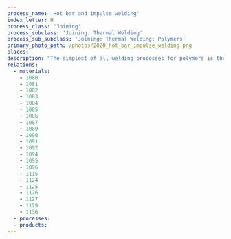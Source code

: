 ```yaml
---
process_name: 'Hot bar and impulse welding'
index_letter: H
process_class: 'Joining'
process_subclass: 'Joining: Thermal Welding'
process_sub_subclass: 'Joining: Thermal Welding: Polymers'
primary_photo_path: /photos/2020_hot_bar_impulse_welding.png
places: 
description: "The simplest of all welding processes for polymers is the one that you can use in your kitchen to seal food into freezer-bags: HOT BAR WELDING. In this process, overlapping thermoplastic polymer films are pinched between electrically heated, PTFE coated, bars. One bar is hinged to allow the films to be inserted and removed. Mechanical or pneumatic actuators close the bar and exert the pinch force. The joint itself is heated by conduction though the film, limiting the film thickness to less than 0.5mm. A typical weld in a 100 micron thermoplastic film takes 1 - 3 seconds. Impulse welding is a modification of hot bar welding in which the bars are pulse-heated, giving an additional control of quality."
relations: 
  - materials: 
    - 1080
    - 1081
    - 1082
    - 1083
    - 1084
    - 1085
    - 1086
    - 1087
    - 1089
    - 1090
    - 1091
    - 1092
    - 1094
    - 1095
    - 1096
    - 1115
    - 1124
    - 1125
    - 1126
    - 1127
    - 1129
    - 1136
  - processes: 
  - products: 
---
```

